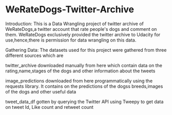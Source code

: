 # WeRateDogs-Twitter-Archive

Introduction:
This is a Data Wrangling project of twitter archive of WeRateDogs,a twitter account that rate people's dogs and comment on them. WeRateDogs exclusively provided the twitter archive to Udacity for use,hence,there is permission for data wrangling on this data.

Gathering Data:
The datasets used for this project were gathered from three different sources which are

twitter_archive downloaded manually from here which contain data on the rating,name,stages of the dogs and other information about the tweets

image_predictions downloaded from here programmatically using the requests library. It contains on the predictions of the dogss breeds,images of the dogs and other useful data

tweet_data_df gotten by querying the Twitter API using Tweepy to get data on tweet Id, Like count and retweet count

